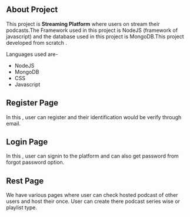 
## About Project

This project is **Streaming Platform** where users on stream their podcasts.The Framework used in this project is NodeJS (framework of javascript) and the database used in this project is MongoDB.This project developed from scratch . 

Languages used are-
- NodeJS
- MongoDB
- CSS
- Javascript


## Register Page

In this , user can register and their identification would be verify through email.

## Login Page

In this , user can signin to the platform and can also get password from forgot password option.

## Rest Page

We have various pages where user can check hosted podcast of other users and host their once. User can create there podcast series wise or playlist type.






